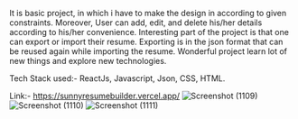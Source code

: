 It is basic project, in which i have to make the design in according to given constraints. Moreover, User can add, edit, and delete his/her details according to his/her convenience.
Interesting part of the project is that one can export or import their resume. Exporting is in the json format that can be reused again while importing the resume.
Wonderful project learn lot of new things and explore new technologies.

Tech Stack used:- ReactJs, Javascript, Json, CSS, HTML.

Link:- https://sunnyresumebuilder.vercel.app/
![Screenshot (1109)](https://user-images.githubusercontent.com/66839015/185839946-6d367957-f5a8-4948-a2c6-27b31bce2938.png)
![Screenshot (1110)](https://user-images.githubusercontent.com/66839015/185839952-1a4dc785-730b-4992-8e98-e3c21254e9de.png)
![Screenshot (1111)](https://user-images.githubusercontent.com/66839015/185839953-b88ea226-61b7-449d-9ae9-a0e7afbaa48d.png)
